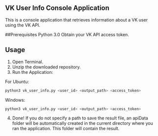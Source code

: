 ## VK User Info Console Application

This is a console application that retrieves information about a VK user using the VK API.

##Prerequisites
Python 3.0
Obtain your VK API access token.

## Usage

1. Open Terminal.
2. Unzip the downloaded repository.
3. Run the Application:

For Ubuntu:

```bash
python3 vk_user_info.py <user_id> <output_path> <access_token>
```

Windows:

```bash
python3 vk_user_info.py <user_id> <output_path> <access_token>
```

4. Done!
   If you do not specify a path to save the result file, an apiData folder will be automatically created in the current directory where you ran the application. This folder will contain the result.
